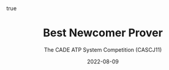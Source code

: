 ---
title: "Best Newcomer Prover"
subtitle: The CADE ATP System Competition (CASCJ11)
author:
date: 2022-08-09
categories: [awards]
math: true
mermaid: true
attachment:
---